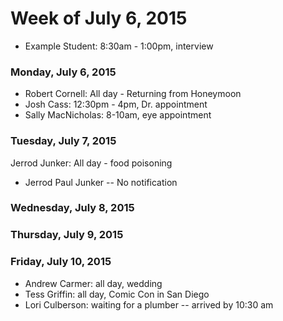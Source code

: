 # Week of July 6, 2015

* Example Student: 8:30am - 1:00pm, interview

### Monday, July 6, 2015
* Robert Cornell: All day - Returning from Honeymoon
* Josh Cass: 12:30pm - 4pm, Dr. appointment
* Sally MacNicholas: 8-10am, eye appointment

### Tuesday, July 7, 2015
Jerrod Junker: All day - food poisoning

* Jerrod Paul Junker -- No notification

### Wednesday, July 8, 2015

### Thursday, July 9, 2015

### Friday, July 10, 2015

* Andrew Carmer: all day, wedding
* Tess Griffin: all day, Comic Con in San Diego
* Lori Culberson: waiting for a plumber -- arrived by 10:30 am
